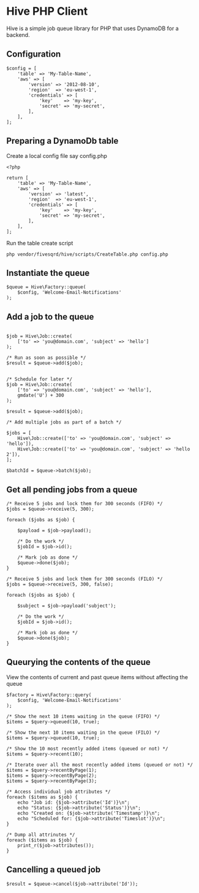 # Hive PHP Client
Hive is a simple job queue library for PHP that uses DynamoDB for a backend.

## Configuration
```
$config = [
    'table' => 'My-Table-Name',
    'aws' => [
        'version' => '2012-08-10',
        'region'  => 'eu-west-1',
        'credentials' => [
            'key'    => 'my-key',
            'secret' => 'my-secret',
        ],
    ],
];
```

## Preparing a DynamoDb table
Create a local config file say config.php

```
<?php

return [
    'table' => 'My-Table-Name',
    'aws' => [
        'version' => 'latest',
        'region'  => 'eu-west-1',
        'credentials' => [
            'key'    => 'my-key',
            'secret' => 'my-secret',
        ],
    ],
];
```

Run the table create script
```
php vendor/fivesqrd/hive/scripts/CreateTable.php config.php
```

## Instantiate the queue
```
$queue = Hive\Factory::queue(
    $config, 'Welcome-Email-Notifications'
);

```

## Add a job to the queue
```

$job = Hive\Job::create(
    ['to' => 'you@domain.com', 'subject' => 'hello']
);

/* Run as soon as possible */
$result = $queue->add($job);
```

```

/* Schedule for later */
$job = Hive\Job::create(
    ['to' => 'you@domain.com', 'subject' => 'hello'], 
    gmdate('U') + 300
);

$result = $queue->add($job);
```

```
/* Add multiple jobs as part of a batch */

$jobs = [
    Hive\Job::create(['to' => 'you@domain.com', 'subject' => 'hello']),
    Hive\Job::create(['to' => 'you@domain.com', 'subject' => 'hello 2']),
];

$batchId = $queue->batch($job);
```

## Get all pending jobs from a queue
```
/* Receive 5 jobs and lock them for 300 seconds (FIFO) */
$jobs = $queue->receive(5, 300);

foreach ($jobs as $job) {

    $payload = $job->payload();

    /* Do the work */
    $jobId = $job->id();

    /* Mark job as done */
    $queue->done($job);
}
```

```
/* Receive 5 jobs and lock them for 300 seconds (FILO) */
$jobs = $queue->receive(5, 300, false);

foreach ($jobs as $job) {

    $subject = $job->payload('subject');

    /* Do the work */
    $jobId = $job->id();

    /* Mark job as done */
    $queue->done($job);
}
```

## Queurying the contents of the queue
View the contents of current and past queue items without affecting the queue
```
$factory = Hive\Factory::query(
    $config, 'Welcome-Email-Notifications'
);

/* Show the next 10 items waiting in the queue (FIFO) */
$items = $query->queued(10, true);

/* Show the next 10 items waiting in the queue (FILO) */
$items = $query->queued(10, true);

/* Show the 10 most recently added items (queued or not) */
$items = $query->recent(10);

/* Iterate over all the most recently added items (queued or not) */
$items = $query->recentByPage(1);
$items = $query->recentByPage(2);
$items = $query->recentByPage(3);
```

```
/* Access individual job attributes */
foreach ($items as $job) {
    echo "Job id: {$job->attribute('Id')}\n";
    echo "Status: {$job->attribute('Status')}\n";
    echo "Created on: {$job->attribute('Timestamp')}\n";
    echo "Scheduled for: {$job->attribute('Timeslot')}\n";
}
```

```
/* Dump all attrinutes */
foreach ($items as $job) {
    print_r($job->attributes());
}
```

## Cancelling a queued job
```
$result = $queue->cancel($job->attribute('Id'));
```